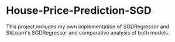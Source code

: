 # House-Price-Prediction-SGD
This project includes my own implementation of SGDRegressor and SkLearn's SGDRegressor and comparative analysis of both models.

